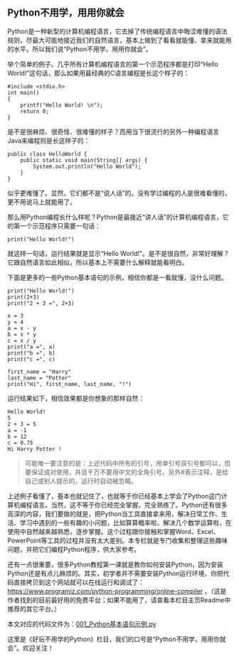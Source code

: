 ## Python不用学，用用你就会

Python是一种新型的计算机编程语言，它去掉了传统编程语言中晦涩难懂的语法规则，尽最大可能地接近我们的自然语言，基本上做到了看看就能懂、拿来就能用的水平。所以我们说“Python不用学，用用你就会”。

举个简单的例子。几乎所有计算机编程语言的第一个示范程序都是打印“Hello World!”这句话，那么如果用最经典的C语言编程是长这个样子的：
```
#include <stdio.h>
int main()
{
    printf("Hello World! \n");
    return 0;
}
```
是不是很麻烦、很奇怪、很难懂的样子？而用当下很流行的另外一种编程语言Java来编程则是长这样子的：
```
public class HelloWorld {
    public static void main(String[] args) {
        System.out.println("Hello World");
    }
}
```
似乎更难懂了。显然，它们都不是“说人话”的，没有学过编程的人是很难看懂的，更不用说马上就能用了。

那么用Python编程长什么样呢？Python是最接近“讲人话”的计算机编程语言，它的第一个示范程序只需要一句话：
```
print("Hello World!")
```
就这样一句话，运行结果就是显示“Hello World!"。是不是很自然，非常好理解？它跟自然语言如此相似，所以基本上不需要什么解释就能看明白。

下面是更多的一些Python基本语句的示例，相信你都是一看就懂，没什么问题。
```
print("Hello World!")       
print(2+3)
print("2 + 3 =", 2+3)

x = 3
y = 4
a = x - y
b = x * y
c = x / y
print("a =", a)
print("b =", b)
print("c =", c)

first_name = "Harry"
last_name = "Potter"
print("Hi", first_name, last_name, "!")
```
运行结果如下，相信效果都是你想象的那样自然：
```
Hello World!
5
2 + 3 = 5
a = -1
b = 12
c = 0.75
Hi Harry Potter !
```
>可能唯一要注意的是：上述代码中所有的引号，用单引号双引号都可以，但要保证成对使用，并且千万不要用中文的全角引号。另外#表示注释，是给自己或别人提示的，运行时自动被忽略。

上述例子看懂了，基本也就记住了，也就等于你已经基本上学会了Python这门计算机编程语言。当然，这不等于你已经完全掌握，完全熟练了。Python还有很多高深的内容，我们要做的就是，把Python当工具直接拿来用，解决日常工作、生活、学习中遇到的一些有趣的小问题，比如算算概率啦、解决几个数学运算啦，在使用中自然越来越熟悉，逐步掌握。这个过程跟你接触和掌握Word、Excel、PowerPoint等工具的过程并没有太大差别。本专栏就是专门收集和整理这些趣味问题，并把它们编程Python程序，供大家参考。

还有一点很重要，很多Python教程第一课就是教你如何安装Python，因为安装Python还是有点儿麻烦的。其实，初学者并不需要安装Python运行环境，你把代码直接拷贝到这个网站就可以在线运行和调试了： https://www.programiz.com/python-programming/online-compiler 。（这是作者找到的目前最好用的免费平台；如果不能用了，请查看本栏目主页Readme中推荐的其它平台。）

本文对应的代码文件为：[001_Python基本语句示例.py](../代码文件/001_Python基本语句示例.py)

这里是《好玩不用学的Python》栏目，我们的口号是“Python不用学，用用你就会”。欢迎关注！
